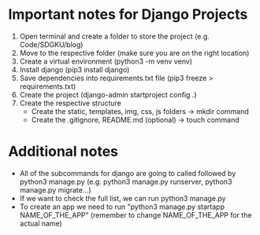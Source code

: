 # Important notes for Django Projects
1. Open terminal and create a folder to store the project (e.g. Code/SDGKU/blog)
2. Move to the respective folder (make sure you are on the right location)
3. Create a virtual environment (python3 -m venv venv)
4. Install django (pip3 install django)
5. Save dependencies into requirements.txt file (pip3 freeze > requirements.txt) 
6. Create the project (django-admin startproject config .)
7. Create the respective structure
    - Create the static, templates, img, css, js folders -> mkdir command
    - Create the .gitignore, README.md (optional)  -> touch command
# Additional notes
- All of the subcommands for django are going to called followed by python3 manage.py (e.g. python3 manage.py runserver, python3 manage.py migrate...)
- If we want to check the full list, we can run python3 manage.py
- To create an app we need to run "python3 manage.py startapp NAME_OF_THE_APP" (remember to change NAME_OF_THE_APP for the actual name)    